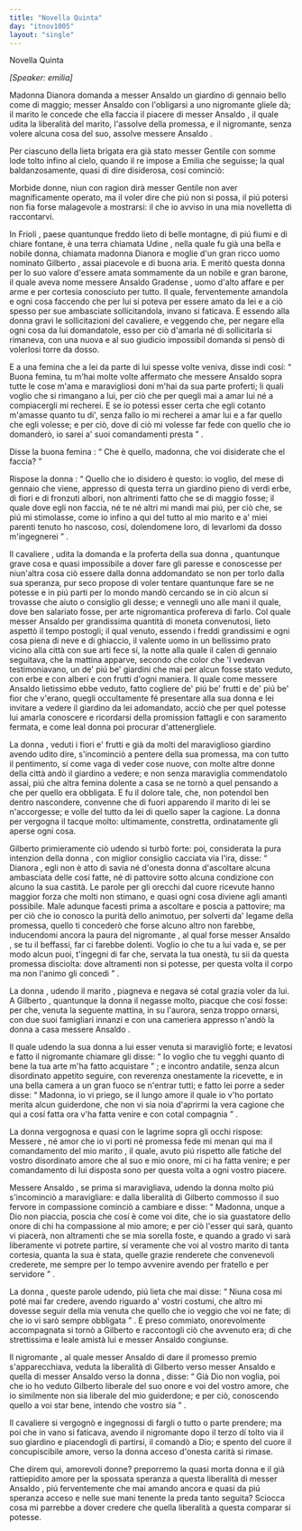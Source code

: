 ```yaml
---
title: "Novella Quinta"
day: "itnov1005"
layout: "single"
---
```

<html>
 <head>
 </head>
 <body>
  <div id="nov1005" type="novella" who="emilia">
   <head>
    Novella Quinta
   </head>
   <p>
    <i>
     [Speaker: emilia]
    </i>
   </p>
   <argument>
    <p>
     <milestone id="p00050001"/>
     <name persref="dianora" type="person">
      Madonna Dianora
     </name>
     domanda a
     <name persref="ansaldo" type="person">
      messer Ansaldo
     </name>
     un giardino di gennaio bello come di maggio;
     <name persref="ansaldo" type="person">
      messer Ansaldo
     </name>
     con l'obligarsi a uno
     <name persref="negromante-1005" type="person">
      nigromante
     </name>
     gliele d&agrave;;
     <name persref="gilberto" type="person">
      il marito
     </name>
     le concede che ella faccia il piacere di
     <name persref="ansaldo" type="person">
      messer Ansaldo
     </name>
     , il quale udita la liberalit&agrave; del marito, l'assolve della promessa, e il nigromante, senza volere alcuna cosa del suo, assolve
     <name persref="ansaldo" type="person">
      messere Ansaldo
     </name>
     .
    </p>
   </argument>
   <div3 type="commentary" who="author">
    <p>
     <milestone id="p00050002"/>
     Per ciascuno della lieta brigata era gi&agrave; stato
     <name persref="gentile" type="person">
      messer Gentile
     </name>
     con somme lode tolto infino al cielo, quando
     <name persref="panfilo" type="person">
      il re
     </name>
     impose a
     <name persref="emilia" type="person">
      Emilia
     </name>
     che seguisse; la qual baldanzosamente, quasi di dire disiderosa, cos&iacute; cominci&ograve;:
    </p>
   </div3>
   <div3 type="commentary" who="emilia">
    <p>
     <milestone id="p00050003"/>
     Morbide donne, niun con ragion dir&agrave;
     <name persref="gentile" type="person">
      messer Gentile
     </name>
     non aver magnificamente operato, ma il voler dire che pi&uacute; non si possa, il pi&uacute; potersi non fia forse malagevole a mostrarsi: il che io avviso in una mia novelletta di raccontarvi.
    </p>
   </div3>
   <p>
    <milestone id="p00050004"/>
    In
    <name placeref="friuli" type="place">
     Frioli
    </name>
    , paese quantunque freddo lieto di belle montagne, di pi&uacute; fiumi e di chiare fontane, &egrave; una terra chiamata
    <name placeref="udine" type="place">
     Udine
    </name>
    , nella quale fu gi&agrave; una bella e nobile donna, chiamata
    <name persref="dianora" type="person">
     madonna Dianora
    </name>
    e moglie d'un gran ricco uomo nominato
    <name persref="gilberto" type="person">
     Gilberto
    </name>
    , assai piacevole e di buona aria. E merit&ograve; questa donna per lo suo valore d'essere amata sommamente da un nobile e gran barone, il quale aveva nome
    <name persref="ansaldo" type="person">
     messere Ansaldo Gradense
    </name>
    , uomo d'alto affare e per arme e per cortesia conosciuto per tutto.
    <milestone id="p00050005"/>
    Il quale, ferventemente amandola e ogni cosa faccendo che per lui si poteva per essere amato da lei e a ci&ograve; spesso per sue ambasciate sollicitandola, invano si faticava. E essendo alla
    <name persref="dianora" type="person">
     donna
    </name>
    gravi le sollicitazioni del cavaliere, e veggendo che, per negare ella ogni cosa da lui domandatole, esso per ci&ograve; d'amarla n&eacute; di sollicitarla si rimaneva, con una nuova e al suo giudicio impossibil domanda si pens&ograve; di volerlosi torre da dosso.
   </p>
   <p>
    <milestone id="p00050006"/>
    E a una
    <name persref="femina-1005" type="person">
     femina
    </name>
    che a lei da parte di lui spesse volte veniva, disse indi cos&iacute;:
    <q direct="unspecified" who="dianora">
     Buona femina, tu m'hai molte volte affermato che
     <name persref="ansaldo" type="person">
      messere Ansaldo
     </name>
     sopra tutte le cose m'ama e maravigliosi doni m'hai da sua parte proferti; li quali voglio che si rimangano a lui, per ci&ograve; che per quegli mai a amar lui n&eacute; a compiacergli mi recherei. E se io potessi esser certa che egli cotanto m'amasse quanto tu di', senza fallo io mi recherei a amar lui e a far quello che egli volesse; e per ci&ograve;, dove di ci&ograve; mi volesse far fede con quello che io domander&ograve;, io sarei a' suoi comandamenti presta
    </q>
    .
   </p>
   <p>
    <milestone id="p00050007"/>
    Disse
    <name persref="femina-1005" type="person">
     la buona femina
    </name>
    :
    <q direct="unspecified" who="femina-1005">
     Che &egrave; quello, madonna, che voi disiderate che el faccia?
    </q>
   </p>
   <p>
    <milestone id="p00050008"/>
    Rispose
    <name persref="dianora" type="person">
     la donna
    </name>
    :
    <q direct="unspecified" who="dianora">
     Quello che io disidero &egrave; questo: io voglio, del mese di gennaio che viene, appresso di questa terra un giardino pieno di verdi erbe, di fiori e di fronzuti albori, non altrimenti fatto che se di maggio fosse; il quale dove egli non faccia, n&eacute; te n&eacute; altri mi mandi mai pi&uacute;, per ci&ograve; che, se pi&uacute; mi stimolasse, come io infino a qui del tutto al mio marito e a' miei parenti tenuto ho nascoso, cos&iacute;, dolendomene loro, di levarlomi da dosso m'ingegnerei
    </q>
    .
   </p>
   <p>
    <milestone id="p00050009"/>
    <name persref="ansaldo" type="person">
     Il cavaliere
    </name>
    , udita la domanda e la proferta della sua
    <name persref="dianora" type="person">
     donna
    </name>
    , quantunque grave cosa e quasi impossibile a dover fare gli paresse e conoscesse per niun'altra cosa ci&ograve; essere dalla donna addomandato se non per torlo dalla sua speranza, pur seco propose di voler tentare quantunque fare se ne potesse e in pi&uacute; parti per lo mondo mand&ograve; cercando se in ci&ograve; alcun si trovasse che aiuto o consiglio gli desse; e vennegli
    <name persref="negromante-1005" type="person">
     uno
    </name>
    alle mani il quale, dove ben salariato fosse, per arte nigromantica profereva di farlo.
    <milestone id="p00050010"/>
    Col quale
    <name persref="ansaldo" type="person">
     messer Ansaldo
    </name>
    per grandissima quantit&agrave; di moneta convenutosi, lieto aspett&ograve; il tempo postogli; il qual venuto, essendo i freddi grandissimi e ogni cosa piena di neve e di ghiaccio, il valente uomo in un bellissimo
    <name placeref="prato-1005" type="place">
     prato
    </name>
    vicino alla
    <name placeref="udine" type="place">
     citt&agrave;
    </name>
    con sue arti fece s&iacute;, la notte alla quale il calen di gennaio seguitava, che la mattina apparve, secondo che color che 'l vedevan testimoniavano, un de' pi&uacute; be' giardini che mai per alcun fosse stato veduto, con erbe e con alberi e con frutti d'ogni maniera.
    <milestone id="p00050011"/>
    Il quale come messere Ansaldo lietissimo ebbe veduto, fatto cogliere de' pi&uacute; be' frutti e de' pi&uacute; be' fior che v'erano, quegli occultamente f&eacute; presentare alla sua donna e lei invitare a vedere
    <name placeref="giardino-1005" type="place">
     il giardino
    </name>
    da lei adomandato, acci&ograve; che per quel potesse lui amarla conoscere e ricordarsi della promission fattagli e con saramento fermata, e come leal donna poi procurar d'attenergliele.
   </p>
   <p>
    <milestone id="p00050012"/>
    <name persref="dianora" type="person">
     La donna
    </name>
    , veduti i fiori e' frutti e gi&agrave; da molti del maraviglioso giardino avendo udito dire, s'incominci&ograve; a pentere della sua promessa, ma con tutto il pentimento, s&iacute; come vaga di veder cose nuove, con molte altre donne della
    <name placeref="udine" type="place">
     citt&agrave;
    </name>
    and&ograve; il giardino a vedere; e non senza maraviglia commendatolo assai, pi&uacute; che altra femina dolente a casa se ne torn&ograve; a quel pensando a che per quello era obbligata.
    <milestone id="p00050013"/>
    E fu il dolore tale, che, non potendol ben dentro nascondere, convenne che di fuori apparendo
    <name persref="gilberto" type="person">
     il marito
    </name>
    di lei se n'accorgesse; e volle del tutto da lei di quello saper la cagione. La donna per vergogna il tacque molto: ultimamente, constretta, ordinatamente gli aperse ogni cosa.
   </p>
   <p>
    <milestone id="p00050014"/>
    <name persref="gilberto" type="person">
     Gilberto
    </name>
    primieramente ci&ograve; udendo si turb&ograve; forte: poi, considerata la pura intenzion della
    <name persref="dianora" type="person">
     donna
    </name>
    , con miglior consiglio cacciata via l'ira, disse:
    <q direct="unspecified" who="gilberto">
     <name persref="dianora" type="person">
      Dianora
     </name>
     , egli non &egrave; atto di savia n&eacute; d'onesta donna d'ascoltare alcuna ambasciata delle cos&iacute; fatte, n&eacute; di pattovire sotto alcuna condizione con alcuno la sua castit&agrave;. Le parole per gli orecchi dal cuore ricevute hanno maggior forza che molti non stimano, e quasi ogni cosa diviene agli amanti possibile.
     <milestone id="p00050015"/>
     Male adunque facesti prima a ascoltare e poscia a pattovire; ma per ci&ograve; che io conosco la purit&agrave; dello animotuo, per solverti da' legame della promessa, quello ti conceder&ograve; che forse alcuno altro non farebbe, inducendomi ancora la paura del
     <name persref="negromante-1005" type="person">
      nigromante
     </name>
     , al qual forse
     <name persref="ansaldo" type="person">
      messer Ansaldo
     </name>
     , se tu il beffassi, far ci farebbe dolenti.
     <milestone id="p00050016"/>
     Voglio io che tu a lui vada e, se per modo alcun puoi, t'ingegni di far che, servata la tua onest&agrave;, tu sii da questa promessa disciolta: dove altramenti non si potesse, per questa volta il corpo ma non l'animo gli concedi
    </q>
    .
   </p>
   <p>
    <milestone id="p00050017"/>
    <name persref="dianora" type="person">
     La donna
    </name>
    , udendo
    <name persref="gilberto" type="person">
     il marito
    </name>
    , piagneva e negava s&eacute; cotal grazia voler da lui. A
    <name persref="gilberto" type="person">
     Gilberto
    </name>
    , quantunque la donna il negasse molto, piacque che cos&iacute; fosse: per che, venuta la seguente mattina, in su l'aurora, senza troppo ornarsi, con due suoi
    <name persref="famigliari-1005" type="person">
     famigliari
    </name>
    innanzi e con una
    <name persref="cameriera-1005" type="person">
     cameriera
    </name>
    appresso n'and&ograve; la donna a casa
    <name persref="ansaldo" type="person">
     messere Ansaldo
    </name>
    .
   </p>
   <p>
    <milestone id="p00050018"/>
    Il quale udendo la sua
    <name persref="dianora" type="person">
     donna
    </name>
    a lui esser venuta si maravigli&ograve; forte; e levatosi e fatto
    <name persref="negromante-1005" type="person">
     il nigromante
    </name>
    chiamare gli disse:
    <q direct="unspecified" who="ansaldo">
     Io voglio che tu vegghi quanto di bene la tua arte m'ha fatto acquistare
    </q>
    ; e incontro andatile, senza alcun disordinato appetito seguire, con reverenza onestamente la ricevette, e in una bella camera a un gran fuoco se n'entrar tutti;
    <milestone id="p00050019"/>
    e fatto lei porre a seder disse:
    <q direct="unspecified">
     Madonna, io vi priego, se il lungo amore il quale io v'ho portato merita alcun guiderdone, che non vi sia noia d'aprirmi la vera cagione che qui a cos&iacute; fatta ora v'ha fatta venire e con cotal compagnia
    </q>
    .
   </p>
   <p>
    <milestone id="p00050020"/>
    <name persref="dianora" type="person">
     La donna
    </name>
    vergognosa e quasi con le lagrime sopra gli occhi rispose:
    <name persref="ansaldo" type="person">
     Messere
    </name>
    , n&eacute; amor che io vi porti n&eacute; promessa fede mi menan qui ma il comandamento del mio
    <name persref="gilberto" type="person">
     marito
    </name>
    , il quale, avuto pi&uacute; rispetto alle fatiche del vostro disordinato amore che al suo e mio onore, mi ci ha fatta venire; e per comandamento di lui disposta sono per questa volta a ogni vostro piacere.
   </p>
   <p>
    <milestone id="p00050021"/>
    <name persref="ansaldo" type="person">
     Messere Ansaldo
    </name>
    , se prima si maravigliava, udendo
    <name persref="dianora" type="person">
     la donna
    </name>
    molto pi&uacute; s'incominci&ograve; a maravigliare: e dalla liberalit&agrave; di
    <name persref="gilberto" type="person">
     Gilberto
    </name>
    commosso il suo fervore in compassione cominci&ograve; a cambiare e disse:
    <milestone id="p00050022"/>
    <q direct="unspecified" who="ansaldo">
     Madonna, unque a Dio non piaccia, poscia che cos&iacute; &egrave; come voi dite, che io sia guastatore dello onore di chi ha compassione al mio amore; e per ci&ograve; l'esser qui sar&agrave;, quanto vi piacer&agrave;, non altramenti che se mia sorella foste, e quando a grado vi sar&agrave; liberamente vi potrete partire, s&iacute; veramente che voi al vostro marito di tanta cortesia, quanta la sua &egrave; stata, quelle grazie renderete che convenevoli crederete, me sempre per lo tempo avvenire avendo per fratello e per servidore
    </q>
    .
   </p>
   <p>
    <milestone id="p00050023"/>
    <name persref="dianora" type="person">
     La donna
    </name>
    , queste parole udendo, pi&uacute; lieta che mai disse:
    <q direct="unspecified" who="dianora">
     Niuna cosa mi pot&eacute; mai far credere, avendo riguardo a' vostri costumi, che altro mi dovesse seguir della mia venuta che quello che io veggio che voi ne fate; di che io vi sar&ograve; sempre obbligata
    </q>
    . E preso commiato, onorevolmente accompagnata si torn&ograve; a
    <name persref="gilberto" type="person">
     Gilberto
    </name>
    e raccontogli ci&ograve; che avvenuto era; di che strettissima e leale amist&agrave; lui e
    <name persref="ansaldo" type="person">
     messer Ansaldo
    </name>
    congiunse.
   </p>
   <p>
    <milestone id="p00050024"/>
    <name persref="negromante-1005" type="person">
     Il nigromante
    </name>
    , al quale
    <name persref="ansaldo" type="person">
     messer Ansaldo
    </name>
    di dare il promesso premio s'apparecchiava, veduta la liberalit&agrave; di
    <name persref="gilberto" type="person">
     Gilberto
    </name>
    verso
    <name persref="ansaldo" type="person">
     messer Ansaldo
    </name>
    e quella di
    <name persref="ansaldo" type="person">
     messer Ansaldo
    </name>
    verso
    <name persref="dianora" type="person">
     la donna
    </name>
    , disse:
    <q direct="unspecified" who="negromante-1005">
     Gi&agrave; Dio non voglia, poi che io ho veduto
     <name persref="gilberto" type="person">
      Gilberto
     </name>
     liberale del suo onore e voi del vostro amore, che io similmente non sia liberale del mio guiderdone; e per ci&ograve;, conoscendo quello a voi star bene, intendo che vostro sia
    </q>
    .
   </p>
   <p>
    <milestone id="p00050025"/>
    <name persref="ansaldo" type="person">
     Il cavaliere
    </name>
    si vergogn&ograve; e ingegnossi di fargli o tutto o parte prendere; ma poi che in vano si faticava, avendo
    <name persref="negromante-1005" type="person">
     il nigromante
    </name>
    dopo il terzo d&iacute; tolto via il suo giardino e piacendogli di partirsi, il comand&ograve; a Dio; e spento del cuore il concupiscibile amore, verso
    <name persref="dianora" type="person">
     la donna
    </name>
    acceso d'onesta carit&agrave; si rimase.
   </p>
   <div3 type="commentary" who="emilia">
    <p>
     <milestone id="p00050026"/>
     Che direm qui, amorevoli donne? preporremo la quasi morta
     <name persref="dianora" type="person">
      donna
     </name>
     e il gi&agrave; rattiepidito amore per la spossata speranza a questa liberalit&agrave; di
     <name persref="ansaldo" type="person">
      messer Ansaldo
     </name>
     , pi&uacute; ferventemente che mai amando ancora e quasi da pi&uacute; speranza acceso e nelle sue mani tenente la preda tanto seguita? Sciocca cosa mi parrebbe a dover credere che quella liberalit&agrave; a questa comparar si potesse.
    </p>
   </div3>
  </div>
 </body>
</html>